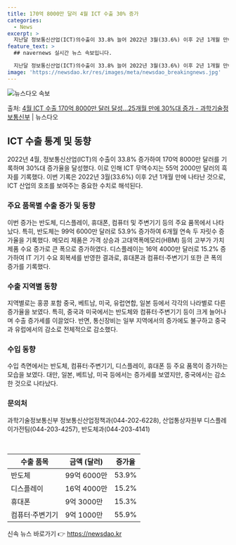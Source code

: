 ```yaml
---
title: 170억 8000만 달러 4월 ICT 수출 30% 증가
categories:
  - News
excerpt: >
  지난달 정보통신산업(ICT)의수출이 33.8% 늘어 2022년 3월(33.6%) 이후 2년 1개월 만에 첫 …
feature_text: >
  ## navernews 실시간 뉴스 속보입니다.

  지난달 정보통신산업(ICT)의수출이 33.8% 늘어 2022년 3월(33.6%) 이후 2년 1개월 만에 첫 …
image: 'https://newsdao.kr/res/images/meta/newsdao_breakingnews.jpg'
---
```


![뉴스다오 속보](https://newsdao.kr/res/images/meta/newsdao_breakingnews.jpg)

<p>출처: <a href="https://newsdao.kr/3823" rel="dofollow">4월 ICT 수출 170억 8000만 달러 달성…25개월 만에 30%대 증가 - 과학기술정보통신부</a> | 뉴스다오</p>

<h2 data-ke-size="size26">ICT 수출 통계 및 동향</h2>
<p data-ke-size="size16">2022년 4월, 정보통신산업(ICT)의 수출이 33.8% 증가하여 170억 8000만 달러를 기록하며 30%대 증가율을 달성했다. 이로 인해 ICT 무역수지는 55억 2000만 달러의 흑자를 기록했다. 이번 기록은 2022년 3월(33.6%) 이후 2년 1개월 만에 나타난 것으로, ICT 산업의 호조를 보여주는 중요한 수치로 해석된다.</p>

<h3 data-ke-size="size24">주요 품목별 수출 증가 및 동향</h3>
<p data-ke-size="size16">이번 증가는 반도체, 디스플레이, 휴대폰, 컴퓨터 및 주변기기 등의 주요 품목에서 나타났다. 특히, 반도체는 99억 6000만 달러로 53.9% 증가하여 6개월 연속 두 자릿수 증가율을 기록했다. 메모리 제품은 가격 상승과 고대역폭메모리(HBM) 등의 고부가 가치 제품 수요 증가로 큰 폭으로 증가하였다. 디스플레이는 16억 4000만 달러로 15.2% 증가하여 IT 기기 수요 회복세를 반영한 결과로, 휴대폰과 컴퓨터·주변기기 또한 큰 폭의 증가를 기록했다.</p>

<h3 data-ke-size="size24">수출 지역별 동향</h3>
<p data-ke-size="size16">지역별로는 홍콩 포함 중국, 베트남, 미국, 유럽연합, 일본 등에서 각각의 나라별로 다른 증가율을 보였다. 특히, 중국과 미국에서는 반도체와 컴퓨터·주변기기 등이 크게 늘어나며 수출 증가세를 이끌었다. 반면, 통신장비는 일부 지역에서의 증가에도 불구하고 중국과 유럽에서의 감소로 전체적으로 감소했다.</p>

<h3 data-ke-size="size24">수입 동향</h3>
<p data-ke-size="size16">수입 측면에서는 반도체, 컴퓨터·주변기기, 디스플레이, 휴대폰 등 주요 품목이 증가하는 모습을 보였다. 대만, 일본, 베트남, 미국 등에서는 증가세를 보였지만, 중국에서는 감소한 것으로 나타났다.</p>

<h3 data-ke-size="size24">문의처</h3>
<p data-ke-size="size16">과학기술정보통신부 정보통신산업정책과(044-202-6228), 산업통상자원부 디스플레이가전팀(044-203-4257), 반도체과(044-203-4141)</p>
<p data-ke-size="size16">&nbsp;</p>

<table>
	<thead>
		<tr>
			<th>수출 품목</th>
			<th>금액 (달러)</th>
			<th>증가율</th>
		</tr>
	</thead>
	<tbody>
		<tr>
			<td>반도체</td>
			<td>99억 6000만</td>
			<td>53.9%</td>
		</tr>
		<tr>
			<td>디스플레이</td>
			<td>16억 4000만</td>
			<td>15.2%</td>
		</tr>
		<tr>
			<td>휴대폰</td>
			<td>9억 3000만</td>
			<td>15.3%</td>
		</tr>
		<tr>
			<td>컴퓨터·주변기기</td>
			<td>9억 1000만</td>
			<td>55.9%</td>
		</tr>
	</tbody>
</table> 

신속 뉴스 바로가기 👉 <a href="https://newsdao.kr" rel="dofollow">https://newsdao.kr</a>


